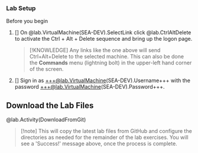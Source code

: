 ### Lab Setup

Before you begin

1. [] On @lab.VirtualMachine(SEA-DEV).SelectLink click @lab.CtrlAltDelete to activate the Ctrl + Alt + Delete sequence and bring up the logon page.

    >[!KNOWLEDGE] Any links like the one above will send Ctrl+Alt+Delete to the selected machine. This can also be done the **Commands** menu (lightning bolt) in the upper-left hand corner of the screen.

1. [] Sign in as +++@lab.VirtualMachine(SEA-DEV).Username+++ with the password +++@lab.VirtualMachine(SEA-DEV).Password+++.

## Download the Lab Files

@lab.Activity(DownloadFromGit)

>[!note] This will copy the latest lab files from GitHub and configure the directories as needed for the remainder of the lab exercises. You will see a 'Success!' message above, once the process is complete.
